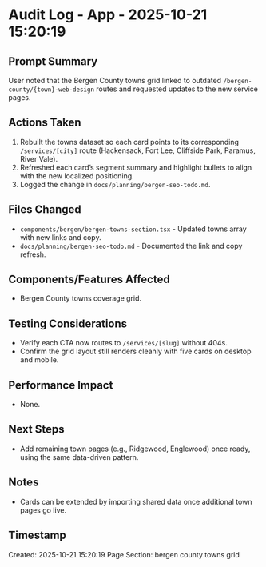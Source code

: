 # Audit Log - App - 2025-10-21 15:20:19

## Prompt Summary

User noted that the Bergen County towns grid linked to outdated `/bergen-county/{town}-web-design` routes and requested updates to the new service pages.

## Actions Taken

1. Rebuilt the towns dataset so each card points to its corresponding `/services/[city]` route (Hackensack, Fort Lee, Cliffside Park, Paramus, River Vale).
2. Refreshed each card’s segment summary and highlight bullets to align with the new localized positioning.
3. Logged the change in `docs/planning/bergen-seo-todo.md`.

## Files Changed

- `components/bergen/bergen-towns-section.tsx` - Updated towns array with new links and copy.
- `docs/planning/bergen-seo-todo.md` - Documented the link and copy refresh.

## Components/Features Affected

- Bergen County towns coverage grid.

## Testing Considerations

- Verify each CTA now routes to `/services/[slug]` without 404s.
- Confirm the grid layout still renders cleanly with five cards on desktop and mobile.

## Performance Impact

- None.

## Next Steps

- Add remaining town pages (e.g., Ridgewood, Englewood) once ready, using the same data-driven pattern.

## Notes

- Cards can be extended by importing shared data once additional town pages go live.

## Timestamp

Created: 2025-10-21 15:20:19
Page Section: bergen county towns grid
